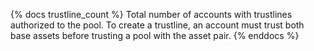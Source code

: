 {% docs trustline_count %}
Total number of accounts with trustlines authorized to the pool. To create a trustline, an account must trust both base assets before trusting a pool with the asset pair.
{% enddocs %}

